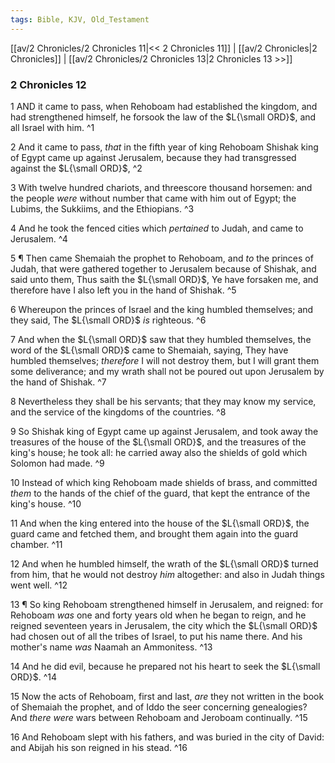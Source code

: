 ```yaml
---
tags: Bible, KJV, Old_Testament
---
```


[[av/2 Chronicles/2 Chronicles 11|<< 2 Chronicles 11]] | [[av/2 Chronicles|2 Chronicles]] | [[av/2 Chronicles/2 Chronicles 13|2 Chronicles 13 >>]]

### 2 Chronicles 12

1 AND it came to pass, when Rehoboam had established the kingdom, and had strengthened himself, he forsook the law of the $L{\small ORD}$, and all Israel with him. ^1

2 And it came to pass, _that_ in the fifth year of king Rehoboam Shishak king of Egypt came up against Jerusalem, because they had transgressed against the $L{\small ORD}$, ^2

3 With twelve hundred chariots, and threescore thousand horsemen: and the people _were_ without number that came with him out of Egypt; the Lubims, the Sukkiims, and the Ethiopians. ^3

4 And he took the fenced cities which _pertained_ to Judah, and came to Jerusalem. ^4

5 ¶ Then came Shemaiah the prophet to Rehoboam, and _to_ the princes of Judah, that were gathered together to Jerusalem because of Shishak, and said unto them, Thus saith the $L{\small ORD}$, Ye have forsaken me, and therefore have I also left you in the hand of Shishak. ^5

6 Whereupon the princes of Israel and the king humbled themselves; and they said, The $L{\small ORD}$ _is_ righteous. ^6

7 And when the $L{\small ORD}$ saw that they humbled themselves, the word of the $L{\small ORD}$ came to Shemaiah, saying, They have humbled themselves; _therefore_ I will not destroy them, but I will grant them some deliverance; and my wrath shall not be poured out upon Jerusalem by the hand of Shishak. ^7

8 Nevertheless they shall be his servants; that they may know my service, and the service of the kingdoms of the countries. ^8

9 So Shishak king of Egypt came up against Jerusalem, and took away the treasures of the house of the $L{\small ORD}$, and the treasures of the king's house; he took all: he carried away also the shields of gold which Solomon had made. ^9

10 Instead of which king Rehoboam made shields of brass, and committed _them_ to the hands of the chief of the guard, that kept the entrance of the king's house. ^10

11 And when the king entered into the house of the $L{\small ORD}$, the guard came and fetched them, and brought them again into the guard chamber. ^11

12 And when he humbled himself, the wrath of the $L{\small ORD}$ turned from him, that he would not destroy _him_ altogether: and also in Judah things went well. ^12

13 ¶ So king Rehoboam strengthened himself in Jerusalem, and reigned: for Rehoboam _was_ one and forty years old when he began to reign, and he reigned seventeen years in Jerusalem, the city which the $L{\small ORD}$ had chosen out of all the tribes of Israel, to put his name there. And his mother's name _was_ Naamah an Ammonitess. ^13

14 And he did evil, because he prepared not his heart to seek the $L{\small ORD}$. ^14

15 Now the acts of Rehoboam, first and last, _are_ they not written in the book of Shemaiah the prophet, and of Iddo the seer concerning genealogies? And _there_ _were_ wars between Rehoboam and Jeroboam continually. ^15

16 And Rehoboam slept with his fathers, and was buried in the city of David: and Abijah his son reigned in his stead. ^16

